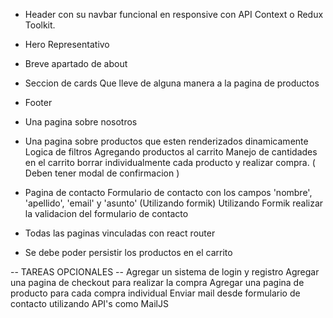 - Header con su navbar funcional en responsive con API Context o Redux Toolkit.
- Hero Representativo
- Breve apartado de about
- Seccion de cards Que lleve de alguna manera a la pagina de productos
- Footer

- Una pagina sobre nosotros
- Una pagina sobre productos que esten renderizados dinamicamente
  Logica de filtros
  Agregando productos al carrito
  Manejo de cantidades en el carrito
  borrar individualmente cada producto y realizar compra.
  ( Deben tener modal de confirmacion )

- Pagina de contacto
  Formulario de contacto con los campos 'nombre', 'apellido', 'email' y 'asunto' (Utilizando formik)
  Utilizando Formik realizar la validacion del formulario de contacto

- Todas las paginas vinculadas con react router

- Se debe poder persistir los productos en el carrito

-- TAREAS OPCIONALES --
Agregar un sistema de login y registro
Agregar una pagina de checkout para realizar la compra
Agregar una pagina de producto para cada compra individual
Enviar mail desde formulario de contacto utilizando API's como MailJS
